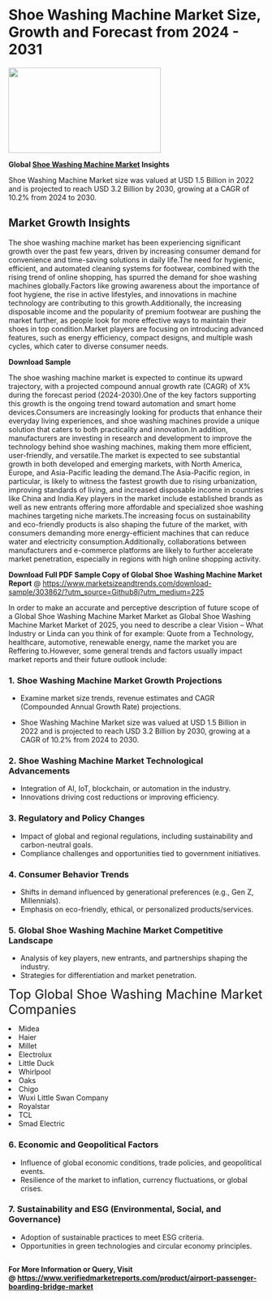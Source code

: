 <H1>Shoe Washing Machine Market Size, Growth and Forecast from 2024 - 2031</H1><img class="aligncenter size-medium wp-image-584254" src="https://thirdeyenews.in/wp-content/uploads/2024/09/Global-Market-Research-300x168.jpeg" alt="" width="300" height="168" /><p><strong>Global&nbsp;<a href="https://www.marketsizeandtrends.com/download-sample/303862/?utm_source=Github8j?utm_medium=225">Shoe Washing Machine Market</a> Insights</strong></p><p>Shoe Washing Machine Market size was valued at USD 1.5 Billion in 2022 and is projected to reach USD 3.2 Billion by 2030, growing at a CAGR of 10.2% from 2024 to 2030.</p><p><h2>Market Growth Insights</h2> <p>The shoe washing machine market has been experiencing significant growth over the past few years, driven by increasing consumer demand for convenience and time-saving solutions in daily life.The need for hygienic, efficient, and automated cleaning systems for footwear, combined with the rising trend of online shopping, has spurred the demand for shoe washing machines globally.Factors like growing awareness about the importance of foot hygiene, the rise in active lifestyles, and innovations in machine technology are contributing to this growth.Additionally, the increasing disposable income and the popularity of premium footwear are pushing the market further, as people look for more effective ways to maintain their shoes in top condition.Market players are focusing on introducing advanced features, such as energy efficiency, compact designs, and multiple wash cycles, which cater to diverse consumer needs.</p> <p><strong>Download Sample</strong></p> <p>The shoe washing machine market is expected to continue its upward trajectory, with a projected compound annual growth rate (CAGR) of X% during the forecast period (2024-2030).One of the key factors supporting this growth is the ongoing trend toward automation and smart home devices.Consumers are increasingly looking for products that enhance their everyday living experiences, and shoe washing machines provide a unique solution that caters to both practicality and innovation.In addition, manufacturers are investing in research and development to improve the technology behind shoe washing machines, making them more efficient, user-friendly, and versatile.The market is expected to see substantial growth in both developed and emerging markets, with North America, Europe, and Asia-Pacific leading the demand.The Asia-Pacific region, in particular, is likely to witness the fastest growth due to rising urbanization, improving standards of living, and increased disposable income in countries like China and India.Key players in the market include established brands as well as new entrants offering more affordable and specialized shoe washing machines targeting niche markets.The increasing focus on sustainability and eco-friendly products is also shaping the future of the market, with consumers demanding more energy-efficient machines that can reduce water and electricity consumption.Additionally, collaborations between manufacturers and e-commerce platforms are likely to further accelerate market penetration, especially in regions with high online shopping activity.</p> <p><span class=""><strong>Download Full PDF Sample Copy of Global Shoe Washing Machine Market Report</strong> @ <a href="https://www.marketsizeandtrends.com/download-sample/303862/?utm_source=Github8j?utm_medium=225" target="_blank">https://www.marketsizeandtrends.com/download-sample/303862/?utm_source=Github8j?utm_medium=225</a></span></p><p>In order to make an accurate and perceptive description of future scope of a Global&nbsp;Shoe Washing Machine Market Market as Global&nbsp;Shoe Washing Machine Market Market of 2025, you need to describe a clear Vision &ndash; What Industry or Linda can you think of for example: Quote from a Technology, healthcare, automotive, renewable energy, name the market you are Reffering to.However, some general trends and factors usually impact market reports and their future outlook include:</p><h3>1.&nbsp;<strong>Shoe Washing Machine Market Growth Projections</strong></h3><ul><li>Examine market size trends, revenue estimates and CAGR (Compounded Annual Growth Rate) projections.</li><li><p>Shoe Washing Machine Market size was valued at USD 1.5 Billion in 2022 and is projected to reach USD 3.2 Billion by 2030, growing at a CAGR of 10.2% from 2024 to 2030.</p></li></ul><h3>2.&nbsp;<strong>Shoe Washing Machine Market Technological Advancements</strong></h3><ul><li>Integration of AI, IoT, blockchain, or automation in the industry.</li><li>Innovations driving cost reductions or improving efficiency.</li></ul><h3>3.&nbsp;<strong>Regulatory and Policy Changes</strong></h3><ul><li>Impact of global and regional regulations, including sustainability and carbon-neutral goals.</li><li>Compliance challenges and opportunities tied to government initiatives.</li></ul><h3>4.&nbsp;<strong>Consumer Behavior Trends</strong></h3><ul><li>Shifts in demand influenced by generational preferences (e.g., Gen Z, Millennials).</li><li>Emphasis on eco-friendly, ethical, or personalized products/services.</li></ul><h3>5.&nbsp;<strong>Global Shoe Washing Machine Market Competitive Landscape</strong></h3><ul><li>Analysis of key players, new entrants, and partnerships shaping the industry.</li><li>Strategies for differentiation and market penetration.</li></ul><p data-pm-slice="1 1 []"><span style="color: inherit; font-family: inherit; font-size: 25px;">Top Global Shoe Washing Machine Market Companies</span></p><div class="" data-test-id=""><p><li>Midea</li><li> Haier</li><li> Millet</li><li> Electrolux</li><li> Little Duck</li><li> Whirlpool</li><li> Oaks</li><li> Chigo</li><li> Wuxi Little Swan Company</li><li> Royalstar</li><li> TCL</li><li> Smad Electric</li></p></div><h3>6.&nbsp;<strong>Economic and Geopolitical Factors</strong></h3><ul><li>Influence of global economic conditions, trade policies, and geopolitical events.</li><li>Resilience of the market to inflation, currency fluctuations, or global crises.</li></ul><h3>7.&nbsp;<strong>Sustainability and ESG (Environmental, Social, and Governance)</strong></h3><ul><li>Adoption of sustainable practices to meet ESG criteria.</li><li>Opportunities in green technologies and circular economy principles.</li></ul><h2><strong style="font-size: 14px;">For More Information or Query, Visit @&nbsp;</strong><a style="background-color: #ffffff; font-size: 14px;" href="https://www.marketsizeandtrends.com/report/shoe-washing-machine-market/" target="_blank">https://www.verifiedmarketreports.com/product/airport-passenger-boarding-bridge-market</a></h2>